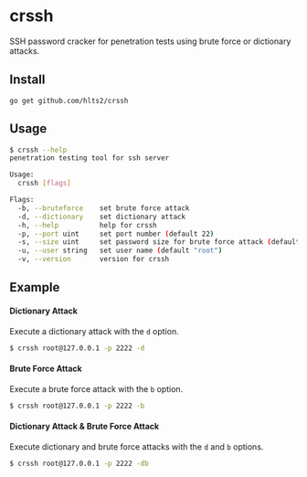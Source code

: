 # crssh

SSH password cracker for penetration tests using brute force or dictionary attacks.

## Install

```shell
go get github.com/hlts2/crssh
```

## Usage

```bash
$ crssh --help
penetration testing tool for ssh server

Usage:
  crssh [flags]

Flags:
  -b, --bruteforce    set brute force attack
  -d, --dictionary    set dictionary attack
  -h, --help          help for crssh
  -p, --port uint     set port number (default 22)
  -s, --size uint     set password size for brute force attack (default 4)
  -u, --user string   set user name (default "root")
  -v, --version       version for crssh
```

## Example

#### Dictionary Attack

Execute a dictionary attack with the `d` option.

```bash
$ crssh root@127.0.0.1 -p 2222 -d
```

#### Brute Force Attack

Execute a brute force attack with the `b` option.

```bash
$ crssh root@127.0.0.1 -p 2222 -b
```

#### Dictionary Attack & Brute Force Attack

Execute dictionary and brute force attacks with the `d` and `b` options.

```bash
$ crssh root@127.0.0.1 -p 2222 -db
```
